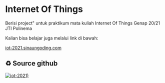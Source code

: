 # Internet Of Things

Berisi project" untuk praktikum mata kuliah Internet Of Things Genap 20/21 JTI Polinema

Kalian bisa belajar juga melalui link di bawah:

[iot-2021.sinaungoding.com](https://iot-2021.sinaungoding.com/)

## ♻ Source github

[![iot-2021)](https://github-readme-stats.vercel.app/api/pin?username=pag36&repo=iot-2021&title_color=fff&icon_color=fff&text_color=fff&bg_color=F34B7D)](https://github.com/pag36/iot-2021)

